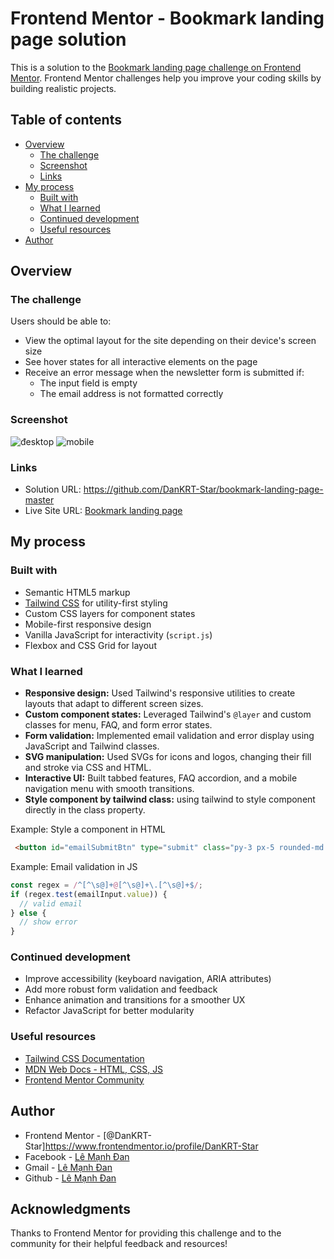 # Frontend Mentor - Bookmark landing page solution

This is a solution to the [Bookmark landing page challenge on Frontend Mentor](https://www.frontendmentor.io/challenges/bookmark-landing-page-5d0b588a9edda32581d29158). Frontend Mentor challenges help you improve your coding skills by building realistic projects.

## Table of contents

- [Overview](#overview)
  - [The challenge](#the-challenge)
  - [Screenshot](#screenshot)
  - [Links](#links)
- [My process](#my-process)
  - [Built with](#built-with)
  - [What I learned](#what-i-learned)
  - [Continued development](#continued-development)
  - [Useful resources](#useful-resources)
- [Author](#author)

## Overview

### The challenge

Users should be able to:

- View the optimal layout for the site depending on their device's screen size
- See hover states for all interactive elements on the page
- Receive an error message when the newsletter form is submitted if:
  - The input field is empty
  - The email address is not formatted correctly

### Screenshot

![đesktop](./public/images/screencapture-127-0-0-1-5501-public-2025-08-05-08_35_02.png)
![mobile](./public/images/screencapture-127-0-0-1-5501-public-2025-08-05-08_35_51.png)


### Links

- Solution URL: https://github.com/DanKRT-Star/bookmark-landing-page-master
- Live Site URL: [Bookmark landing page](https://bookmark-landing-page-master-rho-five.vercel.app/)

## My process

### Built with

- Semantic HTML5 markup
- [Tailwind CSS](https://tailwindcss.com/) for utility-first styling
- Custom CSS layers for component states
- Mobile-first responsive design
- Vanilla JavaScript for interactivity (`script.js`)
- Flexbox and CSS Grid for layout

### What I learned

- **Responsive design:** Used Tailwind's responsive utilities to create layouts that adapt to different screen sizes.
- **Custom component states:** Leveraged Tailwind's `@layer` and custom classes for menu, FAQ, and form error states.
- **Form validation:** Implemented email validation and error display using JavaScript and Tailwind classes.
- **SVG manipulation:** Used SVGs for icons and logos, changing their fill and stroke via CSS and HTML.
- **Interactive UI:** Built tabbed features, FAQ accordion, and a mobile navigation menu with smooth transitions.
- **Style component by tailwind class:** using tailwind to style component directly in the class property.

Example: Style a component in HTML

```html
 <button id="emailSubmitBtn" type="submit" class="py-3 px-5 rounded-md w-full bg-primary-red text-neutral-50 border-solid border-2 border-primary-red md:w-fit hover:bg-neutral-50 hover:text-primary-red">Contact Us</button> 
```

Example: Email validation in JS

```js
const regex = /^[^\s@]+@[^\s@]+\.[^\s@]+$/;
if (regex.test(emailInput.value)) {
  // valid email
} else {
  // show error
}
```

### Continued development

- Improve accessibility (keyboard navigation, ARIA attributes)
- Add more robust form validation and feedback
- Enhance animation and transitions for a smoother UX
- Refactor JavaScript for better modularity

### Useful resources

- [Tailwind CSS Documentation](https://tailwindcss.com/docs)
- [MDN Web Docs - HTML, CSS, JS](https://developer.mozilla.org/)
- [Frontend Mentor Community](https://www.frontendmentor.io/community)

## Author

- Frontend Mentor - [@DanKRT-Star]https://www.frontendmentor.io/profile/DanKRT-Star
- Facebook - [Lê Mạnh Đan](https://www.facebook.com/le.manh.an.887330)
- Gmail - [Lê Mạnh Đan](tonyle1207@gmail.com)
- Github - [Lê Mạnh Đan](https://github.com/DanKRT-Star)

## Acknowledgments

Thanks to Frontend Mentor for providing this challenge and to the community for their helpful feedback and resources!

